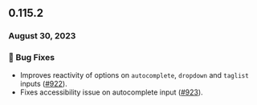 ## 0.115.2

### August 30, 2023

### 🐛 Bug Fixes

- Improves reactivity of options on `autocomplete`, `dropdown` and `taglist` inputs ([#922](https://github.com/formkit/formkit/issues/922)).
- Fixes accessibility issue on autocomplete input ([#923](https://github.com/formkit/formkit/issues/923)).